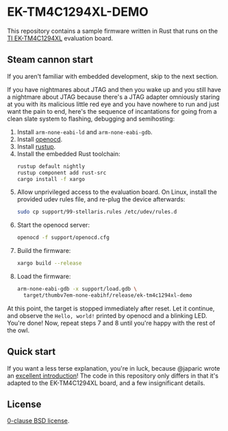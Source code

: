 EK-TM4C1294XL-DEMO
==================

This repository contains a sample firmware written in Rust that runs on
the [TI EK-TM4C1294XL][evb] evaluation board.

[evb]: http://www.ti.com/tool/ek-tm4c1294xl

Steam cannon start
------------------

If you aren't familiar with embedded development, skip to the next section.

If you have nightmares about JTAG and then you wake up and you still have
a nightmare about JTAG because there's a JTAG adapter omniously staring
at you with its malicious little red eye and you have nowhere to run and
just want the pain to end, here's the sequence of incantations for going
from a clean slate system to flashing, debugging and semihosting:

1. Install `arm-none-eabi-ld` and `arm-none-eabi-gdb`.
2. Install [openocd][].
3. Install [rustup][].
4. Install the embedded Rust toolchain:
    ```sh
    rustup default nightly
    rustup component add rust-src
    cargo install -f xargo
    ```
5. Allow unprivileged access to the evaluation board. On Linux, install the provided
   udev rules file, and re-plug the device afterwards:
   ```sh
   sudo cp support/99-stellaris.rules /etc/udev/rules.d
   ```
6. Start the openocd server:
    ```sh
    openocd -f support/openocd.cfg
    ```
7. Build the firmware:
    ```sh
    xargo build --release
    ```
8. Load the firmware:
    ```sh
    arm-none-eabi-gdb -x support/load.gdb \
      target/thumbv7em-none-eabihf/release/ek-tm4c1294xl-demo
    ```

At this point, the target is stopped immediately after reset. Let it continue,
and observe the `Hello, world!` printed by openocd and a blinking LED.
You're done! Now, repeat steps 7 and 8 until you're happy with the rest of the owl.

[openocd]: http://openocd.org/
[rustup]: https://rustup.rs/

Quick start
-----------

If you want a less terse explanation, you're in luck, because @japaric
wrote an [excellent introduction][quickstart]! The code in this repository
only differs in that it's adapted to the EK-TM4C1294XL board, and a few
insignificant details.

[quickstart]: http://blog.japaric.io/quickstart/

License
-------

[0-clause BSD license](LICENSE-0BSD.txt).
